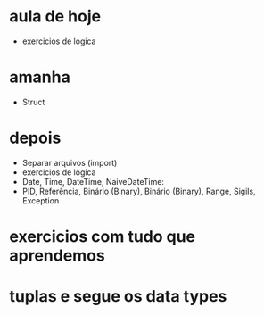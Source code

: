 # aula de hoje
- exercicios de logica
# amanha
- Struct
# depois
- Separar arquivos (import)
- exercicios de logica
- Date, Time, DateTime, NaiveDateTime:
- PID, Referência, Binário (Binary), Binário (Binary), Range, Sigils, Exception
# exercicios com tudo que aprendemos
# tuplas e segue os data types
